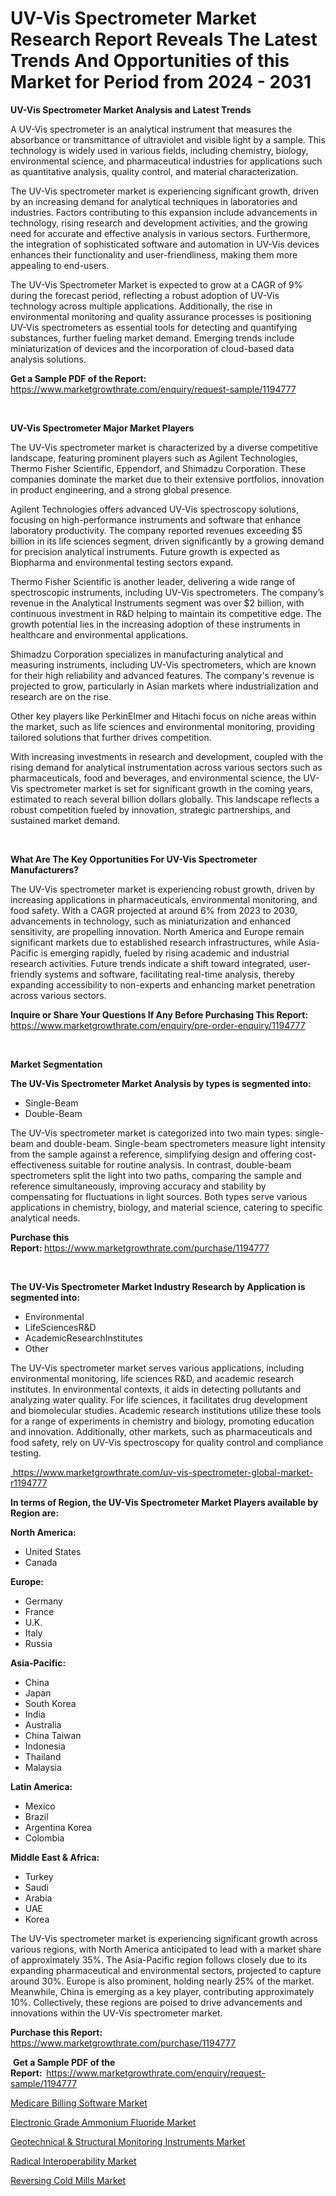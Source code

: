 <p><h1>UV-Vis Spectrometer Market Research Report Reveals The Latest Trends And Opportunities of this Market for Period from 2024 - 2031</h1></p><p><strong>UV-Vis Spectrometer Market Analysis and Latest Trends</strong></p>
<p><p>A UV-Vis spectrometer is an analytical instrument that measures the absorbance or transmittance of ultraviolet and visible light by a sample. This technology is widely used in various fields, including chemistry, biology, environmental science, and pharmaceutical industries for applications such as quantitative analysis, quality control, and material characterization. </p><p>The UV-Vis spectrometer market is experiencing significant growth, driven by an increasing demand for analytical techniques in laboratories and industries. Factors contributing to this expansion include advancements in technology, rising research and development activities, and the growing need for accurate and effective analysis in various sectors. Furthermore, the integration of sophisticated software and automation in UV-Vis devices enhances their functionality and user-friendliness, making them more appealing to end-users. </p><p>The UV-Vis Spectrometer Market is expected to grow at a CAGR of 9% during the forecast period, reflecting a robust adoption of UV-Vis technology across multiple applications. Additionally, the rise in environmental monitoring and quality assurance processes is positioning UV-Vis spectrometers as essential tools for detecting and quantifying substances, further fueling market demand. Emerging trends include miniaturization of devices and the incorporation of cloud-based data analysis solutions.</p></p>
<p><strong>Get a Sample PDF of the Report:&nbsp;</strong> <a href="https://www.marketgrowthrate.com/enquiry/request-sample/1194777">https://www.marketgrowthrate.com/enquiry/request-sample/1194777</a></p>
<p>&nbsp;</p>
<p><strong>UV-Vis Spectrometer Major Market Players</strong></p>
<p><p>The UV-Vis spectrometer market is characterized by a diverse competitive landscape, featuring prominent players such as Agilent Technologies, Thermo Fisher Scientific, Eppendorf, and Shimadzu Corporation. These companies dominate the market due to their extensive portfolios, innovation in product engineering, and a strong global presence.</p><p>Agilent Technologies offers advanced UV-Vis spectroscopy solutions, focusing on high-performance instruments and software that enhance laboratory productivity. The company reported revenues exceeding $5 billion in its life sciences segment, driven significantly by a growing demand for precision analytical instruments. Future growth is expected as Biopharma and environmental testing sectors expand.</p><p>Thermo Fisher Scientific is another leader, delivering a wide range of spectroscopic instruments, including UV-Vis spectrometers. The company’s revenue in the Analytical Instruments segment was over $2 billion, with continuous investment in R&D helping to maintain its competitive edge. The growth potential lies in the increasing adoption of these instruments in healthcare and environmental applications.</p><p>Shimadzu Corporation specializes in manufacturing analytical and measuring instruments, including UV-Vis spectrometers, which are known for their high reliability and advanced features. The company's revenue is projected to grow, particularly in Asian markets where industrialization and research are on the rise.</p><p>Other key players like PerkinElmer and Hitachi focus on niche areas within the market, such as life sciences and environmental monitoring, providing tailored solutions that further drives competition. </p><p>With increasing investments in research and development, coupled with the rising demand for analytical instrumentation across various sectors such as pharmaceuticals, food and beverages, and environmental science, the UV-Vis spectrometer market is set for significant growth in the coming years, estimated to reach several billion dollars globally. This landscape reflects a robust competition fueled by innovation, strategic partnerships, and sustained market demand.</p></p>
<p>&nbsp;</p>
<p><strong>What Are The Key Opportunities For UV-Vis Spectrometer Manufacturers?</strong></p>
<p><p>The UV-Vis spectrometer market is experiencing robust growth, driven by increasing applications in pharmaceuticals, environmental monitoring, and food safety. With a CAGR projected at around 6% from 2023 to 2030, advancements in technology, such as miniaturization and enhanced sensitivity, are propelling innovation. North America and Europe remain significant markets due to established research infrastructures, while Asia-Pacific is emerging rapidly, fueled by rising academic and industrial research activities. Future trends indicate a shift toward integrated, user-friendly systems and software, facilitating real-time analysis, thereby expanding accessibility to non-experts and enhancing market penetration across various sectors.</p></p>
<p><strong>Inquire or Share Your Questions If Any Before Purchasing This Report:</strong> <a href="https://www.marketgrowthrate.com/enquiry/pre-order-enquiry/1194777">https://www.marketgrowthrate.com/enquiry/pre-order-enquiry/1194777</a></p>
<p>&nbsp;</p>
<p><strong>Market Segmentation</strong></p>
<p><strong>The UV-Vis Spectrometer Market Analysis by types is segmented into:</strong></p>
<p><ul><li>Single-Beam</li><li>Double-Beam</li></ul></p>
<p><p>The UV-Vis spectrometer market is categorized into two main types: single-beam and double-beam. Single-beam spectrometers measure light intensity from the sample against a reference, simplifying design and offering cost-effectiveness suitable for routine analysis. In contrast, double-beam spectrometers split the light into two paths, comparing the sample and reference simultaneously, improving accuracy and stability by compensating for fluctuations in light sources. Both types serve various applications in chemistry, biology, and material science, catering to specific analytical needs.</p></p>
<p><strong>Purchase this Report:&nbsp;</strong><a href="https://www.marketgrowthrate.com/purchase/1194777">https://www.marketgrowthrate.com/purchase/1194777</a></p>
<p>&nbsp;</p>
<p><strong>The UV-Vis Spectrometer Market Industry Research by Application is segmented into:</strong></p>
<p><ul><li>Environmental</li><li>LifeSciencesR&D</li><li>AcademicResearchInstitutes</li><li>Other</li></ul></p>
<p><p>The UV-Vis spectrometer market serves various applications, including environmental monitoring, life sciences R&D, and academic research institutes. In environmental contexts, it aids in detecting pollutants and analyzing water quality. For life sciences, it facilitates drug development and biomolecular studies. Academic research institutions utilize these tools for a range of experiments in chemistry and biology, promoting education and innovation. Additionally, other markets, such as pharmaceuticals and food safety, rely on UV-Vis spectroscopy for quality control and compliance testing.</p></p>
<p><a href="https://www.marketgrowthrate.com/uv-vis-spectrometer-global-market-r1194777">&nbsp;https://www.marketgrowthrate.com/uv-vis-spectrometer-global-market-r1194777</a></p>
<p><strong>In terms of Region, the UV-Vis Spectrometer Market Players available by Region are:</strong></p>
<p>
    <p> <strong> North America: </strong>
        <ul>
            <li>United States</li>
            <li>Canada</li>
        </ul>
        </p> 
    <p> <strong> Europe: </strong>
        <ul>
            <li>Germany</li>
            <li>France</li>
            <li>U.K.</li>
            <li>Italy</li>
            <li>Russia</li>
        </ul>
        </p> 
    <p> <strong> Asia-Pacific: </strong>
        <ul>
            <li>China</li>
            <li>Japan</li>
            <li>South Korea</li>
            <li>India</li>
            <li>Australia</li>
            <li>China Taiwan</li>
            <li>Indonesia</li>
            <li>Thailand</li>
            <li>Malaysia</li>
        </ul>
        </p> 
    <p> <strong> Latin America: </strong>
        <ul>
            <li>Mexico</li>
            <li>Brazil</li>
            <li>Argentina Korea</li>
            <li>Colombia</li>
        </ul>
        </p> 
    <p> <strong> Middle East & Africa: </strong>
        <ul>
            <li>Turkey</li>
            <li>Saudi</li>
            <li>Arabia</li>
            <li>UAE</li>
            <li>Korea</li>
        </ul>
    </p>
    </p>
<p><p>The UV-Vis spectrometer market is experiencing significant growth across various regions, with North America anticipated to lead with a market share of approximately 35%. The Asia-Pacific region follows closely due to its expanding pharmaceutical and environmental sectors, projected to capture around 30%. Europe is also prominent, holding nearly 25% of the market. Meanwhile, China is emerging as a key player, contributing approximately 10%. Collectively, these regions are poised to drive advancements and innovations within the UV-Vis spectrometer market.</p></p>
<p><strong>Purchase this Report: </strong><a href="https://www.marketgrowthrate.com/purchase/1194777">https://www.marketgrowthrate.com/purchase/1194777</a></p>
<p>&nbsp;<strong>Get a Sample PDF of the Report:&nbsp;&nbsp;</strong><a href="https://www.marketgrowthrate.com/enquiry/request-sample/1194777">https://www.marketgrowthrate.com/enquiry/request-sample/1194777</a></p>
<p><strong></strong></p>
<p><p><a href="https://www.linkedin.com/pulse/evaluating-global-medicare-billing-software-market-trends-dcgsf">Medicare Billing Software Market</a></p><p><a href="https://medium.com/@chloeconn27/an-in-depth-analysis-of-the-global-electronic-grade-ammonium-fluoride-market-scope-and-its-rapid-3283feb0d60b?postPublishedType=repub">Electronic Grade Ammonium Fluoride Market</a></p><p><a href="https://github.com/MarlinNader2023/Market-Research-Report-List-1/blob/main/geotechnical-structural-monitoring-instruments-market.md">Geotechnical & Structural Monitoring Instruments Market</a></p><p><a href="https://www.linkedin.com/pulse/radical-interoperability-market-size-growing-cagr-6-report-3b7yf">Radical Interoperability Market</a></p><p><a href="https://github.com/santosh758595/Market-Research-Report-List-6/blob/main/reversing-cold-mills-market.md">Reversing Cold Mills Market</a></p></p>